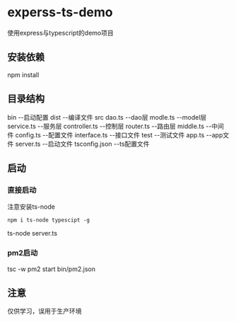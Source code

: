 # experss-ts-demo

使用express与typescript的demo项目

## 安装依赖
npm install

## 目录结构
bin             --启动配置
dist            --编译文件
src
  dao.ts        --dao层
  modle.ts      --model层
  service.ts    --服务层
  controller.ts --控制层
  router.ts     --路由层
  middle.ts     --中间件
  config.ts     --配置文件
  interface.ts  --接口文件
test            --测试文件
app.ts          --app文件
server.ts       --启动文件
tsconfig.json   --ts配置文件

## 启动

### 直接启动
注意安装ts-node
```npm
npm i ts-node typescipt -g
```
ts-node server.ts 

### pm2启动
tsc -w
pm2 start bin/pm2.json

## 注意
仅供学习，误用于生产环境
